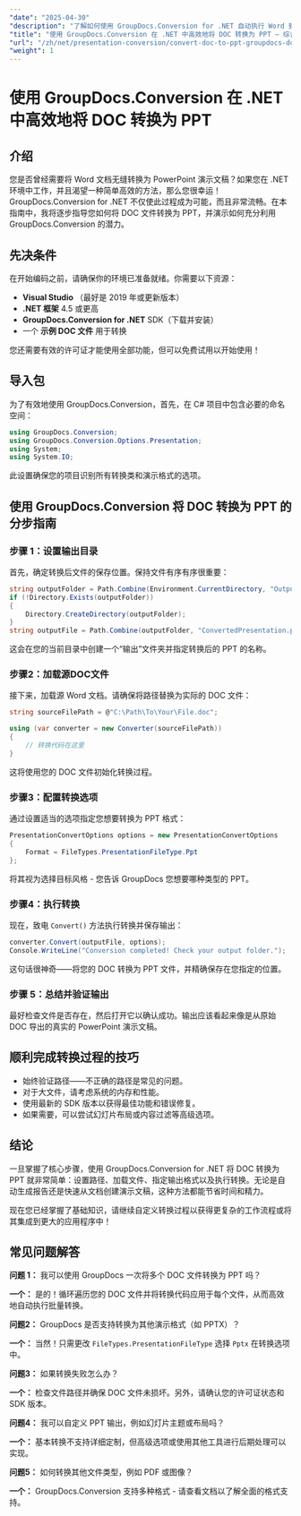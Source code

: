 ```yaml
---
"date": "2025-04-30"
"description": "了解如何使用 GroupDocs.Conversion for .NET 自动执行 Word 到 PowerPoint 的转换。本指南将帮助您简化文档工作流程。"
"title": "使用 GroupDocs.Conversion 在 .NET 中高效地将 DOC 转换为 PPT — 综合指南"
"url": "/zh/net/presentation-conversion/convert-doc-to-ppt-groupdocs-dotnet/"
"weight": 1
---
```


# 使用 GroupDocs.Conversion 在 .NET 中高效地将 DOC 转换为 PPT

## 介绍

您是否曾经需要将 Word 文档无缝转换为 PowerPoint 演示文稿？如果您在 .NET 环境中工作，并且渴望一种简单高效的方法，那么您很幸运！GroupDocs.Conversion for .NET 不仅使此过程成为可能，而且非常流畅。在本指南中，我将逐步指导您如何将 DOC 文件转换为 PPT，并演示如何充分利用 GroupDocs.Conversion 的潜力。


## 先决条件

在开始编码之前，请确保你的环境已准备就绪。你需要以下资源：

- **Visual Studio** （最好是 2019 年或更新版本）
- **.NET 框架** 4.5 或更高
- **GroupDocs.Conversion for .NET** SDK（下载并安装）
- 一个 **示例 DOC 文件** 用于转换

您还需要有效的许可证才能使用全部功能，但可以免费试用以开始使用！


## 导入包

为了有效地使用 GroupDocs.Conversion，首先，在 C# 项目中包含必要的命名空间：

```csharp
using GroupDocs.Conversion;
using GroupDocs.Conversion.Options.Presentation;
using System;
using System.IO;
```

此设置确保您的项目识别所有转换类和演示格式的选项。


## 使用 GroupDocs.Conversion 将 DOC 转换为 PPT 的分步指南

### 步骤 1：设置输出目录

首先，确定转换后文件的保存位置。保持文件有序有序很重要：

```csharp
string outputFolder = Path.Combine(Environment.CurrentDirectory, "Output");
if (!Directory.Exists(outputFolder))
{
    Directory.CreateDirectory(outputFolder);
}
string outputFile = Path.Combine(outputFolder, "ConvertedPresentation.ppt");
```

这会在您的当前目录中创建一个“输出”文件夹并指定转换后的 PPT 的名称。


### 步骤2：加载源DOC文件

接下来，加载源 Word 文档。请确保将路径替换为实际的 DOC 文件：

```csharp
string sourceFilePath = @"C:\Path\To\Your\File.doc";

using (var converter = new Converter(sourceFilePath))
{
    // 转换代码在这里
}
```

这将使用您的 DOC 文件初始化转换过程。


### 步骤3：配置转换选项

通过设置适当的选项指定您想要转换为 PPT 格式：

```csharp
PresentationConvertOptions options = new PresentationConvertOptions
{
    Format = FileTypes.PresentationFileType.Ppt
};
```

将其视为选择目标风格 - 您告诉 GroupDocs 您想要哪种类型的 PPT。


### 步骤4：执行转换

现在，致电 `Convert()` 方法执行转换并保存输出：

```csharp
converter.Convert(outputFile, options);
Console.WriteLine("Conversion completed! Check your output folder.");
```

这句话很神奇——将您的 DOC 转换为 PPT 文件，并精确保存在您指定的位置。


### 步骤 5：总结并验证输出

最好检查文件是否存在，然后打开它以确认成功。输出应该看起来像是从原始 DOC 导出的真实的 PowerPoint 演示文稿。


## 顺利完成转换过程的技巧

- 始终验证路径——不正确的路径是常见的问题。
- 对于大文件，请考虑系统的内存和性能。
- 使用最新的 SDK 版本以获得最佳功能和错误修复。
- 如果需要，可以尝试幻灯片布局或内容过滤等高级选项。


## 结论

一旦掌握了核心步骤，使用 GroupDocs.Conversion for .NET 将 DOC 转换为 PPT 就非常简单：设置路径、加载文件、指定输出格式以及执行转换。无论是自动生成报告还是快速从文档创建演示文稿，这种方法都能节省时间和精力。

现在您已经掌握了基础知识，请继续自定义转换过程以获得更复杂的工作流程或将其集成到更大的应用程序中！


## 常见问题解答

**问题 1：** 我可以使用 GroupDocs 一次将多个 DOC 文件转换为 PPT 吗？  

**一个：** 是的！循环遍历您的 DOC 文件并将转换代码应用于每个文件，从而高效地自动执行批量转换。

**问题2：** GroupDocs 是否支持转换为其他演示格式（如 PPTX）？  

**一个：** 当然！只需更改 `FileTypes.PresentationFileType` 选择 `Pptx` 在转换选项中。

**问题3：** 如果转换失败怎么办？  

**一个：** 检查文件路径并确保 DOC 文件未损坏。另外，请确认您的许可证状态和 SDK 版本。

**问题4：** 我可以自定义 PPT 输出，例如幻灯片主题或布局吗？  

**一个：** 基本转换不支持详细定制，但高级选项或使用其他工具进行后期处理可以实现。

**问题5：** 如何转换其他文件类型，例如 PDF 或图像？  

**一个：** GroupDocs.Conversion 支持多种格式 - 请查看文档以了解全面的格式支持。